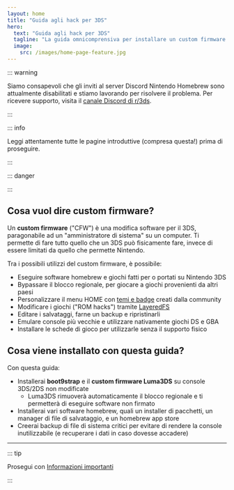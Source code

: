 ```yaml
---
layout: home
title: "Guida agli hack per 3DS"
hero:
  text: "Guida agli hack per 3DS"
  tagline: "La guida omnicomprensiva per installare un custom firmware su 3DS (e 2DS), da zero a boot9strap."
  image:
    src: /images/home-page-feature.jpg
---
```


::: warning

Siamo consapevoli che gli inviti al server Discord Nintendo Homebrew sono attualmente disabilitati e stiamo lavorando per risolvere il problema. Per ricevere supporto, visita il [canale Discord di r/3ds](https://discord.gg/3ds).

:::

::: info

Leggi attentamente tutte le pagine introduttive (compresa questa!) prima di proseguire.

:::

::: danger

<!--@include: ./_include/3ds-online.md -->

:::

## Cosa vuol dire custom firmware?

Un **custom firmware** ("CFW") è una modifica software per il 3DS, paragonabile ad un "amministratore di sistema" su un computer. Ti permette di fare tutto quello che un 3DS può fisicamente fare, invece di essere limitati da quello che permette Nintendo.

Tra i possibili utilizzi del custom firmware, è possibile:

- Eseguire software homebrew e giochi fatti per o portati su Nintendo 3DS
- Bypassare il blocco regionale, per giocare a giochi provenienti da altri paesi
- Personalizzare il menu HOME con [temi e badge](https://themeplaza.art) creati dalla community
- Modificare i giochi ("ROM hacks") tramite [LayeredFS](https://github.com/knight-ryu12/godmode9-layeredfs-usage/wiki/Using-Luma3DS'-layeredfs-\(Only-version-8.0-and-higher\))
- Editare i salvataggi, farne un backup e ripristinarli
- Emulare console più vecchie e utilizzare nativamente giochi DS e GBA
- Installare le schede di gioco per utilizzarle senza il supporto fisico

## Cosa viene installato con questa guida?

Con questa guida:

- Installerai **boot9strap** e il **custom firmware Luma3DS** su console 3DS/2DS non modificate
  - Luma3DS rimuoverà automaticamente il blocco regionale e ti permetterà di eseguire software non firmato
- Installerai vari software homebrew, quali un installer di pacchetti, un manager di file di salvataggio, e un homebrew app store
- Creerai backup di file di sistema critici per evitare di rendere la console inutilizzabile (e recuperare i dati in caso dovesse accadere)

___

::: tip

Prosegui con [Informazioni importanti](key-information)

:::
